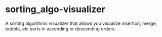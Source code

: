 # sorting_algo-visualizer

A sorting algorithms visualizer that allows you visualize insertion, merge, bubble, etc sorts in ascending or descending orders.
